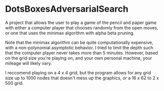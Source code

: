 # DotsBoxesAdversarialSearch
A project that allows the user to play a game of the pencil and paper game with either a computer player that chooses randomly from the open moves, 
or one that uses the minimax algorithm with alpha beta pruning.  

Note that the minimax algorithm can be quite computationally expensive, with a non-polynomial asymptotic behavior. I tried to limit the depth such that
the computer player never takes more than 5 minutes. However, based on the grid size you're playing on, and your own personal machine, your mileage will 
likely vary. 

I reccomend playing on a 4 x 4 grid, but the program allows for any grid size up to 1000 nodes that doesn't mess up the graphics, or a 16 x 62 to 2 x 500 grid.
